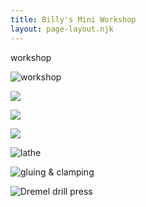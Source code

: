 ```yaml
---
title: Billy's Mini Workshop
layout: page-layout.njk
---
```

workshop

![workshop](/static/img/uploads/workshop-01.jpg "workshop")

![](/static/img/uploads/workshop-02.jpg)

![](/static/img/uploads/workshop-03.jpg)

![](/static/img/uploads/workshop-04.jpg)

![lathe](/static/img/uploads/workshop-05.jpg "lathe")

![gluing & clamping](/static/img/uploads/workshop-06.jpg "gluing & clamping")

![Dremel drill press](/static/img/uploads/workshop-07.jpg "Dremel drill press")